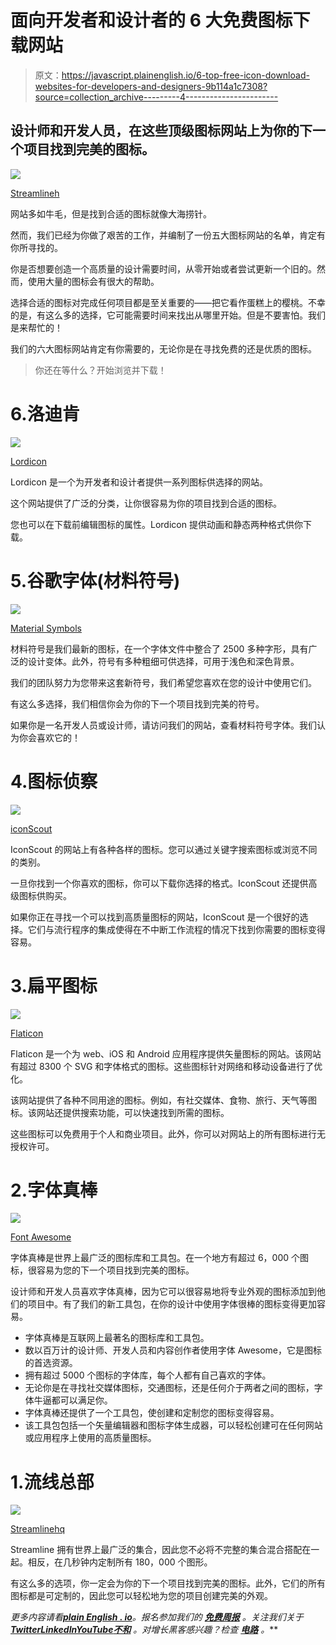 # 面向开发者和设计者的 6 大免费图标下载网站

> 原文：<https://javascript.plainenglish.io/6-top-free-icon-download-websites-for-developers-and-designers-9b114a1c7308?source=collection_archive---------4----------------------->

## 设计师和开发人员，在这些顶级图标网站上为你的下一个项目找到完美的图标。

![](img/0dd87a1c98f4b05c506265630d410542.png)

[Streamlineh](http://streamlinehq.com)

网站多如牛毛，但是找到合适的图标就像大海捞针。

然而，我们已经为你做了艰苦的工作，并编制了一份五大图标网站的名单，肯定有你所寻找的。

你是否想要创造一个高质量的设计需要时间，从零开始或者尝试更新一个旧的。然而，使用大量的图标会有很大的帮助。

选择合适的图标对完成任何项目都是至关重要的——把它看作蛋糕上的樱桃。不幸的是，有这么多的选择，它可能需要时间来找出从哪里开始。但是不要害怕。我们是来帮忙的！

我们的六大图标网站肯定有你需要的，无论你是在寻找免费的还是优质的图标。

> 你还在等什么？开始浏览并下载！

# 6.洛迪肯

![](img/69e1f14f29a48b2cd020f7b183a69fa4.png)

[Lordicon](https://lordicon.com/)

Lordicon 是一个为开发者和设计者提供一系列图标供选择的网站。

这个网站提供了广泛的分类，让你很容易为你的项目找到合适的图标。

您也可以在下载前编辑图标的属性。Lordicon 提供动画和静态两种格式供你下载。

# 5.谷歌字体(材料符号)

![](img/4c43b0161691582f08b699c65079e9cd.png)

[Material Symbols](https://fonts.google.com/icons)

材料符号是我们最新的图标，在一个字体文件中整合了 2500 多种字形，具有广泛的设计变体。此外，符号有多种粗细可供选择，可用于浅色和深色背景。

我们的团队努力为您带来这套新符号，我们希望您喜欢在您的设计中使用它们。

有这么多选择，我们相信你会为你的下一个项目找到完美的符号。

如果你是一名开发人员或设计师，请访问我们的网站，查看材料符号字体。我们认为你会喜欢它的！

# 4.图标侦察

![](img/4163c9ce1e99d7caa818b200707a51b8.png)

[iconScout](https://iconscout.com/)

IconScout 的网站上有各种各样的图标。您可以通过关键字搜索图标或浏览不同的类别。

一旦你找到一个你喜欢的图标，你可以下载你选择的格式。IconScout 还提供高级图标供购买。

如果你正在寻找一个可以找到高质量图标的网站，IconScout 是一个很好的选择。它们与流行程序的集成使得在不中断工作流程的情况下找到你需要的图标变得容易。

# 3.扁平图标

![](img/f481ce0a34fadbb8bd4907e886a37ef7.png)

[Flaticon](https://www.flaticon.com/)

Flaticon 是一个为 web、iOS 和 Android 应用程序提供矢量图标的网站。该网站有超过 8300 个 SVG 和字体格式的图标。这些图标针对网络和移动设备进行了优化。

该网站提供了各种不同用途的图标。例如，有社交媒体、食物、旅行、天气等图标。该网站还提供搜索功能，可以快速找到所需的图标。

这些图标可以免费用于个人和商业项目。此外，你可以对网站上的所有图标进行无授权许可。

# 2.字体真棒

![](img/e3a8f120ac9ce282cf6333ba52ec78d3.png)

[Font Awesome](https://fontawesome.com/)

字体真棒是世界上最广泛的图标库和工具包。在一个地方有超过 6，000 个图标，很容易为您的下一个项目找到完美的图标。

设计师和开发人员喜欢字体真棒，因为它可以很容易地将专业外观的图标添加到他们的项目中。有了我们的新工具包，在你的设计中使用字体很棒的图标变得更加容易。

*   字体真棒是互联网上最著名的图标库和工具包。
*   数以百万计的设计师、开发人员和内容创作者使用字体 Awesome，它是图标的首选资源。
*   拥有超过 5000 个图标的字体库，每个人都有自己喜欢的字体。
*   无论你是在寻找社交媒体图标，交通图标，还是任何介于两者之间的图标，字体牛逼都可以满足你。
*   字体真棒还提供了一个工具包，使创建和定制您的图标变得容易。
*   该工具包包括一个矢量编辑器和图标字体生成器，可以轻松创建可在任何网站或应用程序上使用的高质量图标。

# 1.流线总部

![](img/2d6ee9ab4b8146e95ac0b71d41a746c9.png)

[Streamlinehq](https://www.streamlinehq.com/)

Streamline 拥有世界上最广泛的集合，因此您不必将不完整的集合混合搭配在一起。相反，在几秒钟内定制所有 180，000 个图形。

有这么多的选项，你一定会为你的下一个项目找到完美的图标。此外，它们的所有图标都是可定制的，因此您可以轻松地为您的项目创建完美的外观。

*更多内容请看*[***plain English . io***](https://plainenglish.io/)*。报名参加我们的* [***免费周报***](http://newsletter.plainenglish.io/) *。关注我们关于*[***Twitter***](https://twitter.com/inPlainEngHQ)[***LinkedIn***](https://www.linkedin.com/company/inplainenglish/)*[***YouTube***](https://www.youtube.com/channel/UCtipWUghju290NWcn8jhyAw)*[***不和***](https://discord.gg/GtDtUAvyhW) *。对增长黑客感兴趣？检查* [***电路***](https://circuit.ooo/) *。***